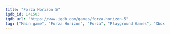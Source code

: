 ```yaml
---
title: "Forza Horizon 5"
igdb_id: 141503
igdb_url: "https://www.igdb.com/games/forza-horizon-5"
tag: ["Main game", "Forza Horizon", "Forza", "Playground Games", "Xbox Game Studios", "Sumo Nottingham", "Racing", "Single player", "Multiplayer", "Co-operative", "First person", "Third person", "Action", "Open world"]
---
```

